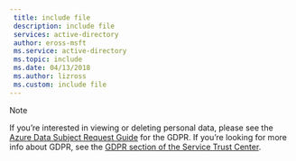```yaml
---
 title: include file
 description: include file
 services: active-directory
 author: eross-msft
 ms.service: active-directory
 ms.topic: include
 ms.date: 04/13/2018
 ms.author: lizross
 ms.custom: include file
---
```


>[!Note] 
>If you’re interested in viewing or deleting personal data, please see the [Azure Data Subject Request Guide](https://docs.microsoft.com/microsoft-365/compliance/gdpr-dsr-azure) for the GDPR. If you’re looking for more info about GDPR, see the [GDPR section of the Service Trust Center](https://www.microsoft.com/en-us/TrustCenter/Privacy/gdpr/default.aspx).